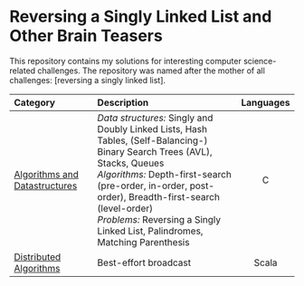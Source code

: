 Reversing a Singly Linked List and Other Brain Teasers
======================================================

This repository contains my solutions for interesting computer science-related challenges. The
repository was named after the mother of all challenges: [reversing a singly linked list].

| Category                                                   | Description                                      | Languages
| :--------------------------------------------------------- | :----------------------------------------------- | :-------:
| [Algorithms and Datastructures](algorithms-datastructures) | *Data structures:* Singly and Doubly Linked Lists, Hash Tables, (Self-Balancing-) Binary Search Trees (AVL), Stacks, Queues<br>*Algorithms:* Depth-first-search (pre-order, in-order, post-order), Breadth-first-search (level-order)<br>*Problems:* Reversing a Singly Linked List, Palindromes, Matching Parenthesis | C |
| [Distributed Algorithms](distributed-algorithms)           | Best-effort broadcast                                       | Scala

